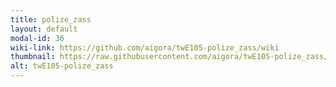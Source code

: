 ```yaml
---
title: polize_zass
layout: default
modal-id: 36
wiki-link: https://github.com/aigora/twE105-polize_zass/wiki
thumbnail: https://raw.githubusercontent.com/aigora/twE105-polize_zass/master/logo.png
alt: twE105-polize_zass
---
```

